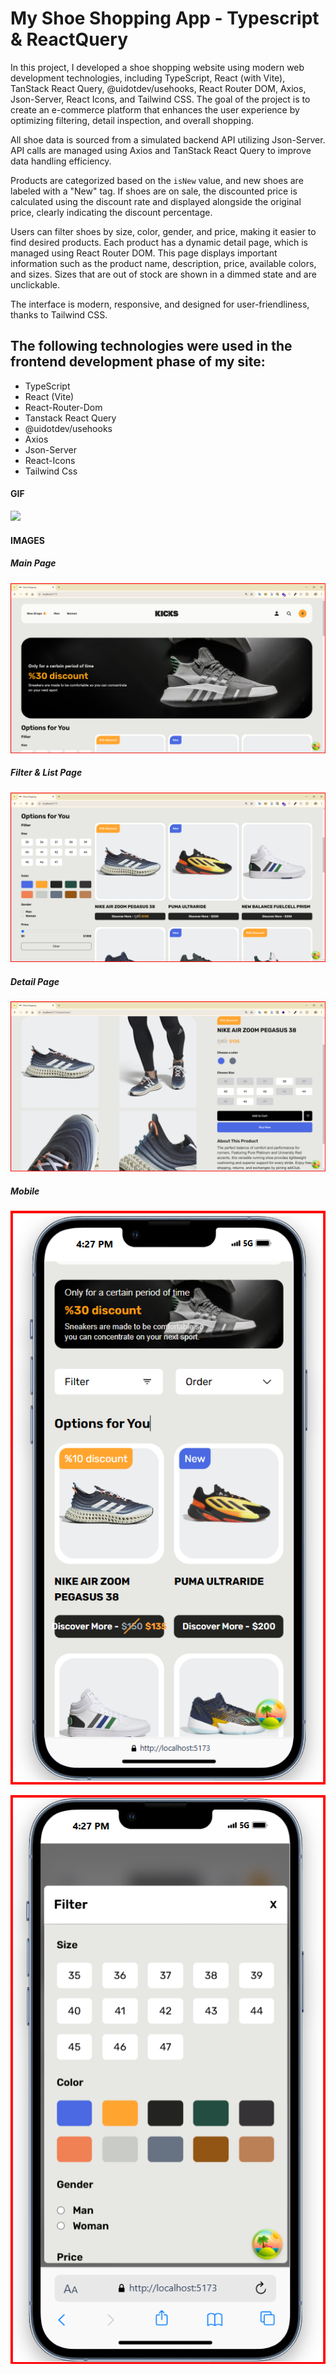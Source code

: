 <h1>My Shoe Shopping App - Typescript & ReactQuery </h1>

In this project, I developed a shoe shopping website using modern web development technologies, including TypeScript, React (with Vite), TanStack React Query, @uidotdev/usehooks, React Router DOM, Axios, Json-Server, React Icons, and Tailwind CSS. The goal of the project is to create an e-commerce platform that enhances the user experience by optimizing filtering, detail inspection, and overall shopping.

All shoe data is sourced from a simulated backend API utilizing Json-Server. API calls are managed using Axios and TanStack React Query to improve data handling efficiency. 

Products are categorized based on the `isNew` value, and new shoes are labeled with a "New" tag. If shoes are on sale, the discounted price is calculated using the discount rate and displayed alongside the original price, clearly indicating the discount percentage.

Users can filter shoes by size, color, gender, and price, making it easier to find desired products. Each product has a dynamic detail page, which is managed using React Router DOM. This page displays important information such as the product name, description, price, available colors, and sizes. Sizes that are out of stock are shown in a dimmed state and are unclickable.

The interface is modern, responsive, and designed for user-friendliness, thanks to Tailwind CSS.

<h2> The following technologies were used in the frontend development phase of my site: </h2>

- TypeScript
- React (Vite)
- React-Router-Dom
- Tanstack React Query 
- @uidotdev/usehooks
- Axios
- Json-Server
- React-Icons
- Tailwind Css


<h4>GIF</h5>

![](/public/shoe-shopping.gif)

<h4>IMAGES</h4>

<h5>Main Page</h5>

![](./public/main.png)

<h5>Filter & List Page</h5>

![](/public/filter-list.png)

<h5>Detail Page</h5>

![](/public/detail.png)

<h5>Mobile</h5>

![](/public/mobilea1.png)

![](/public/mobile1.png)


